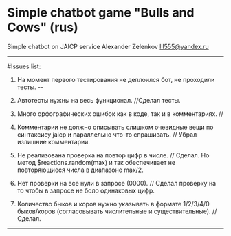 # Simple chatbot game "Bulls and Cows" (rus)

Simple chatbot on JAICP service
Alexander Zelenkov lll555@yandex.ru

------------------------------------------

#Issues list:

1. На момент первого тестирования не деплоился бот, не проходили тесты.
--

2. Автотесты нужны на весь функционал.
//Сделал тесты.

3. Много орфографических ошибок как в коде, так и в комментариях.
// 

4. Комментарии не должно описывать слишком очевидные вещи по синтаксису jaicp и параллельно что-то спрашивать.
// Убрал излишние комментарии.

5. Не реализована проверка на повтор цифр в числе.
// Сделал. Но метод $reactions.random(max) и так обеспечивает не повторяющиеся числа в диапазоне max/2.

6. Нет проверки на все нули в запросе (0000).
// Сделал проверку на то чтобы в запросе не боло одинаковых цифр.

7. Количество быков и коров нужно указывать в формате 1/2/3/4/0 быков/коров (согласовывать числительные и существительные).
// Сделал.

------------------------------------

